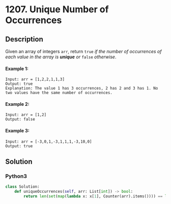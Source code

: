 # 1207. Unique Number of Occurrences

## Description
Given an array of integers `arr`, return `true` *if the number of occurrences of each value in the array is **unique** or* `false` *otherwise*.

#### Example 1:
```
Input: arr = [1,2,2,1,1,3]
Output: true
Explanation: The value 1 has 3 occurrences, 2 has 2 and 3 has 1. No two values have the same number of occurrences.
```

#### Example 2:
```
Input: arr = [1,2]
Output: false
```

#### Example 3:
```
Input: arr = [-3,0,1,-3,1,1,1,-3,10,0]
Output: true
```


## Solution

### Python3
```python
class Solution:
    def uniqueOccurrences(self, arr: List[int]) -> bool:
        return len(set(map(lambda x: x[1], Counter(arr).items()))) == len(set(arr))
```